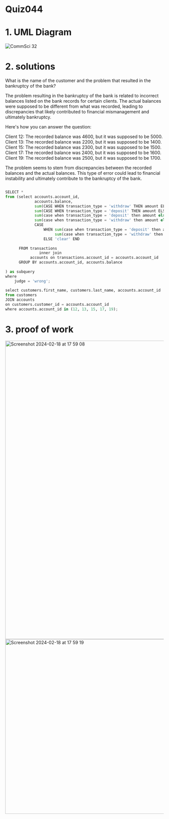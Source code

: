 # Quiz044



# 1. UML Diagram

![CommSci 32](https://github.com/Rokyyz/Unit3/assets/134658259/a99171fc-313a-43fa-bb2e-8a1ed1511f07)


# 2. solutions

What is the name of the customer and the problem that resulted in the bankruptcy of the bank?

The problem resulting in the bankruptcy of the bank is related to incorrect balances listed on the bank records for certain clients. The actual balances were supposed to be different from what was recorded, leading to discrepancies that likely contributed to financial mismanagement and ultimately bankruptcy.

Here's how you can answer the question:

Client 12: The recorded balance was 4600, but it was supposed to be 5000.
Client 13: The recorded balance was 2200, but it was supposed to be 1400.
Client 15: The recorded balance was 2300, but it was supposed to be 1500.
Client 17: The recorded balance was 2400, but it was supposed to be 1600.
Client 19: The recorded balance was 2500, but it was supposed to be 1700.

The problem seems to stem from discrepancies between the recorded balances and the actual balances. This type of error could lead to financial instability and ultimately contribute to the bankruptcy of the bank.

```.py

SELECT *                                                                                                                                                                                                                                                  
from (select accounts.account_id,                                                                                                                                                                                                                         
             accounts.balance,                                                                                                                                                                                                                            
             sum(CASE WHEN transaction_type = 'withdraw' THEN amount ELSE 0 END) AS withdraw,                                                                                                                                                             
             sum(CASE WHEN transaction_type = 'deposit' THEN amount ELSE 0 END)  AS deposit,                                                                                                                                                              
             sum(case when transaction_type = 'deposit' then amount else 0 end) -                                                                                                                                                                         
             sum(case when transaction_type = 'withdraw' then amount else 0 end) as real_balance,                                                                                                                                                         
             CASE                                                                                                                                                                                                                                         
                 WHEN sum(case when transaction_type = 'deposit' then amount else 0 end) -                                                                                                                                                                
                      sum(case when transaction_type = 'withdraw' then amount else 0 end) != balance THEN 'wrong'                                                                                                                                         
                 ELSE 'clear' END                                                AS 'judge'                                                                                                                                                               
                                                                                                                                                                                                                                                          
      FROM transactions                                                                                                                                                                                                                                   
               inner join                                                                                                                                                                                                                                 
           accounts on transactions.account_id = accounts.account_id                                                                                                                                                                                      
      GROUP BY accounts.account_id, accounts.balance                                                                                                                                                                                                      
                                                                                                                                                                                                                                                          
) as subquery                                                                                                                                                                                                                                             
where                                                                                                                                                                                                                                                     
    judge = 'wrong';                                                                                                                                                                                                                                      
                                                                                                                                                                                                                                                          
select customers.first_name, customers.last_name, accounts.account_id                                                                                                                                                                                     
from customers                                                                                                                                                                                                                                            
JOIN accounts                                                                                                                                                                                                                                             
on customers.customer_id = accounts.account_id                                                                                                                                                                                                            
where accounts.account_id in (12, 13, 15, 17, 19);                                                                                                                                                                                                        
```


# 3. proof of work
<img width="948" alt="Screenshot 2024-02-18 at 17 59 08" src="https://github.com/Rokyyz/Unit3/assets/134658259/c03a86e3-b50c-40f5-ad0c-6166ff82c267">
<img width="555" alt="Screenshot 2024-02-18 at 17 59 19" src="https://github.com/Rokyyz/Unit3/assets/134658259/4b6e39c6-bc30-4ff7-8fbd-140457362a6d">

